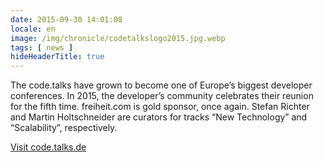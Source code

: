 ```yaml
---
date: 2015-09-30 14:01:08
locale: en
image: /img/chronicle/codetalkslogo2015.jpg.webp
tags: [ news ]
hideHeaderTitle: true
---
```


The code.talks have grown to become one of Europe’s biggest developer conferences. In 2015, the developer’s community celebrates their reunion for the fifth time. freiheit.com is gold sponsor, once again. Stefan Richter and Martin Holtschneider are curators for tracks “New Technology” and “Scalability”, respectively.


[Visit code.talks.de](https://www.codetalks.de/)